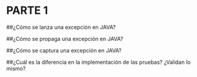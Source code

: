 # PARTE 1

##¿Cómo se lanza una excepción en JAVA?

##¿Cómo se propaga una excepción en JAVA?

##¿Cómo se captura una excepción en JAVA?

##¿Cuál es la diferencia en la implementación de las pruebas? ¿Validan lo mismo?